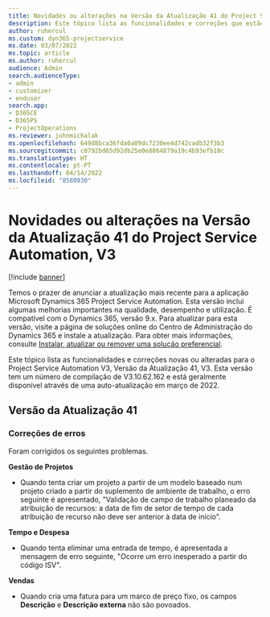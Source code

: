 ```yaml
---
title: Novidades ou alterações na Versão da Atualização 41 do Project Service Automation, V3
description: Este tópico lista as funcionalidades e correções que estão disponíveis na Versão de Atualização 41 do Microsoft Dynamics 365 Project Service Automation, V3.
author: ruhercul
ms.custom: dyn365-projectservice
ms.date: 03/07/2022
ms.topic: article
ms.author: ruhercul
audience: Admin
search.audienceType:
- admin
- customizer
- enduser
search.app:
- D365CE
- D365PS
- ProjectOperations
ms.reviewer: johnmichalak
ms.openlocfilehash: 649d8bca36fda0a09dc7230ee4d742cadb32f3b3
ms.sourcegitcommit: c0792bd65d92db25e0e8864879a19c4b93efb10c
ms.translationtype: HT
ms.contentlocale: pt-PT
ms.lasthandoff: 04/14/2022
ms.locfileid: "8580930"
---
```

# <a name="whats-new-or-changed-in-project-service-automation-update-release-41-v3"></a>Novidades ou alterações na Versão da Atualização 41 do Project Service Automation, V3

[!include [banner](../includes/psa-now-project-operations.md)]

Temos o prazer de anunciar a atualização mais recente para a aplicação Microsoft Dynamics 365 Project Service Automation. Esta versão inclui algumas melhorias importantes na qualidade, desempenho e utilização. É compatível com o Dynamics 365, versão 9.x. Para atualizar para esta versão, visite a página de soluções online do Centro de Administração do Dynamics 365 e instale a atualização. Para obter mais informações, consulte [Instalar, atualizar ou remover uma solução preferencial](/power-platform/admin/install-remove-preferred-solution).

Este tópico lista as funcionalidades e correções novas ou alteradas para o Project Service Automation V3, Versão da Atualização 41, V3. Esta versão tem um número de compilação de V3.10.62.162 e está geralmente disponível através de uma auto-atualização em março de 2022.

## <a name="update-release-41"></a>Versão da Atualização 41

### <a name="bug-fixes"></a>Correções de erros

Foram corrigidos os seguintes problemas.

**Gestão de Projetos**
- Quando tenta criar um projeto a partir de um modelo baseado num projeto criado a partir do suplemento de ambiente de trabalho, o erro seguinte é apresentado, "Validação de campo de trabalho planeado da atribuição de recursos: a data de fim de setor de tempo de cada atribuição de recurso não deve ser anterior à data de início".

**Tempo e Despesa**
- Quando tenta eliminar uma entrada de tempo, é apresentada a mensagem de erro seguinte, "Ocorre um erro inesperado a partir do código ISV".

**Vendas**
- Quando cria uma fatura para um marco de preço fixo, os campos **Descrição** e **Descrição externa** não são povoados. 
